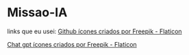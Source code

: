 # Missao-IA
links que eu usei:
<a href="https://www.flaticon.com/br/icones-gratis/github" title="github ícones">Github ícones criados por Freepik - Flaticon</a>

<a href="https://www.flaticon.com/br/icones-gratis/chat-gpt" title="chat gpt ícones">Chat gpt ícones criados por Freepik - Flaticon</a>